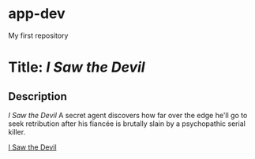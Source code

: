 # app-dev
My first repository

# Title: *I Saw the Devil*

## Description
*I Saw the Devil* A secret agent discovers how far over the edge he'll go to seek retribution after his fiancée is brutally slain by a psychopathic serial killer.

[I Saw the Devil]([https://www.example.com](https://sflix.to/movie/free-i-saw-the-devil-hd-17416)https://sflix.to/movie/free-i-saw-the-devil-hd-17416)
